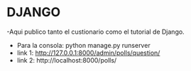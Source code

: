 # DJANGO
-Aqui publico tanto el custionario como el tutorial de Django.
- Para la consola: python manage.py runserver
- link 1: http://127.0.0.1:8000/admin/polls/question/
- link 2: http://localhost:8000/polls/ 
